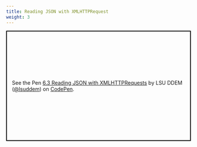 ```yaml
---
title: Reading JSON with XMLHTTPRequest
weight: 3
---
```


<p class="codepen" data-height="600" data-theme-id="33744" data-default-tab="js" data-user="lsuddem" data-slug-hash="aPMZzz" data-editable="true" style="height: 300px; box-sizing: border-box; display: flex; align-items: center; justify-content: center; border: 2px solid black; margin: 1em 0; padding: 1em;" data-pen-title="6.3 Reading JSON with XMLHTTPRequests">
  <span>See the Pen <a href="https://codepen.io/lsuddem/pen/aPMZzz/">
  6.3 Reading JSON with XMLHTTPRequests</a> by LSU DDEM (<a href="https://codepen.io/lsuddem">@lsuddem</a>)
  on <a href="https://codepen.io">CodePen</a>.</span>
</p>
<script async src="https://static.codepen.io/assets/embed/ei.js"></script>